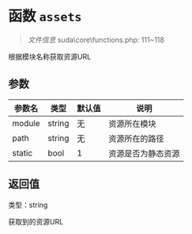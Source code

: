 # 函数 `assets`

> *文件信息* suda\core\functions.php: 111~118

根据模块名称获取资源URL


## 参数


| 参数名 | 类型 | 默认值 | 说明 |
|--------|-----|-------|-------|
| module |  string | 无 |  资源所在模块 |
| path |  string | 无 |  资源所在的路径 |
| static |  bool | 1 |  资源是否为静态资源 |



## 返回值

类型：string

 获取到的资源URL

